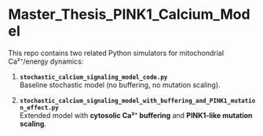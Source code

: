 # Master_Thesis_PINK1_Calcium_Model
This repo contains two related Python simulators for mitochondrial Ca²⁺/energy dynamics:

1) **`stochastic_calcium_signaling_model_code.py`**  
   Baseline stochastic model (no buffering, no mutation scaling).

2) **`stochastic_calcium_signaling_model_with_buffering_and_PINK1_mutation_effect.py`**  
   Extended model with **cytosolic Ca²⁺ buffering** and **PINK1-like mutation scaling**.
